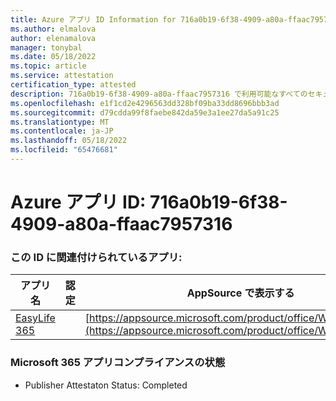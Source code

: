 ```yaml
---
title: Azure アプリ ID Information for 716a0b19-6f38-4909-a80a-ffaac7957316
ms.author: elmalova
author: elenamalova
manager: tonybal
ms.date: 05/18/2022
ms.topic: article
ms.service: attestation
certification_type: attested
description: 716a0b19-6f38-4909-a80a-ffaac7957316 で利用可能なすべてのセキュリティとコンプライアンス情報。
ms.openlocfilehash: e1f1cd2e4296563dd328bf09ba33dd8696bbb3ad
ms.sourcegitcommit: d79cdda99f8faebe842da59e3a1ee27da5a91c25
ms.translationtype: MT
ms.contentlocale: ja-JP
ms.lasthandoff: 05/18/2022
ms.locfileid: "65476681"
---
```

# <a name="azure-app-id-716a0b19-6f38-4909-a80a-ffaac7957316"></a>Azure アプリ ID: 716a0b19-6f38-4909-a80a-ffaac7957316


### <a name="apps-associated-with-this-id"></a>この ID に関連付けられているアプリ:
| **アプリ名** | **認定** | **AppSource で表示する** |
|--------------|---------------|-----------------------|
| [EasyLife 365](../forward/WA200003697.md) |  | [https://appsource.microsoft.com/product/office/WA200003697](https://appsource.microsoft.com/product/office/WA200003697) |

### <a name="microsoft-365-app-compliance-status"></a>Microsoft 365 アプリコンプライアンスの状態
- Publisher Attestaton Status: Completed
